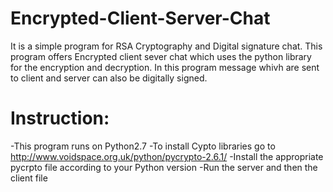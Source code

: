 # Encrypted-Client-Server-Chat
It is a simple program for RSA Cryptography and Digital signature chat. This program offers Encrypted client sever chat which uses the python library for the encryption and decryption. In this program message whivh are sent to client and server can also be digitally signed.

# Instruction:

-This program runs on Python2.7
-To install Cypto libraries go to http://www.voidspace.org.uk/python/pycrypto-2.6.1/
-Install the appropriate pycrpto file according to your Python version 
-Run the server and then the client file
